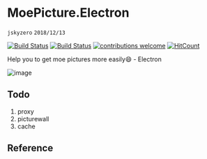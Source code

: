 # MoePicture.Electron
`jskyzero` `2018/12/13`

[![Build Status](https://travis-ci.com/oYOvOYo/MoePicture.Electron.svg?branch=master)](https://travis-ci.com/oYOvOYo/MoePicture.Electron)
[![Build Status](https://ci.appveyor.com/api/projects/status/github/oYOvOYo/MoePicture.Electron?svg=true)](https://ci.appveyor.com/project/jskyzero/moepicture-electron)
[![contributions welcome](https://img.shields.io/badge/contributions-welcome-brightgreen.svg?style=flat)](https://github.com/Sushiscript/sushiscrip/issues)
[![HitCount](http://hits.dwyl.io/oYOvOYo/MoePicture.Electron.svg)](http://hits.dwyl.io/oYOvOYo/MoePicture.Electron)

Help you to get moe pictures more easily😄 - Electron

![image](https://user-images.githubusercontent.com/20439262/53457288-c7887a80-3a6c-11e9-8b12-be5dfe4d4a79.png)


## Todo

1. proxy
2. picturewall
3. cache

## Reference

